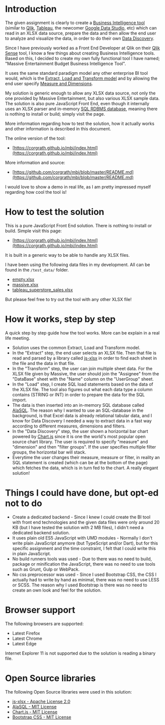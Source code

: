 ﻿# Introduction

The given assignment is clearly to create a [Business Intelligence tool](https://en.wikipedia.org/wiki/Business_intelligence_software)
(similar to [Qlik](http://www.qlik.com/us/), [Tableau](https://www.tableau.com/), the newcomer [Google Data Studio](https://datastudio.google.com/), etc) which can read in an XLSX data source, prepare the data
and then allow the end user to analyze and visualize the data, in order to do their own [Data Discovery](https://en.wikipedia.org/wiki/Data_discovery).

Since I have previously worked as a Front End Developer at Qlik on their [Qlik Sense](http://www.qlik.com/us/products/qlik-sense) tool, I know a few things about creating Business Intelligence tools. Based on this,
I decided to create my own fully functional tool I have named; "Massive Entertainment Budget Business Intelligence Tool".

It uses the same standard paradigm model any other enterprise BI tool would, which is the [Extract, Load and Transform model](https://en.wikipedia.org/wiki/Extract,_load,_transform)
and by allowing the end user specify [Measure and Dimensions](https://community.qlik.com/blogs/qlikviewdesignblog/2013/03/25/dimensions-and-measures).

My solution is generic enough to allow any XLSX data source, not only the one provided by Massive Entertainment, but also various XLSX sample data. 
The solution is also pure JavaScript Front End, even though it internally uses an XLSX parser and in-memory [SQL RDBMS database](https://en.wikipedia.org/wiki/Relational_database_management_system),
meaning there is nothing to install or build; simply visit the page.

More information regarding how to test the solution, how it actually works and other information is described in this document.

The online version of the tool:

- [https://corgrath.github.io/mbi/index.html](https://corgrath.github.io/mbi/index.html)

More information and source:

- [https://github.com/corgrath/mbi/blob/master/README.md](https://github.com/corgrath/mbi/blob/master/README.md)

I would love to show a demo in real life, as I am pretty impressed myself regarding how cool the tool is!



# How to test the solution

This is a pure JavaScript Front End solution. There is nothing to install or build. Simple visit this page:

- [https://corgrath.github.io/mbi/index.html](https://corgrath.github.io/mbi/index.html)


It is built in a generic way to be able to handle any XLSX files.

I have been using the following data files in my development. All can be found in the `/test_data/` folder.

- [empty.xlsx](https://github.com/corgrath/mbi/raw/master/test_data/empty.xlsx)
- [massive.xlsx](https://github.com/corgrath/mbi/raw/master/test_data/massive.xlsx)
- [tableau_superstore_sales.xlsx](https://github.com/corgrath/mbi/raw/master/test_data/tableau_superstore_sales.xlsx)

But please feel free to try out the tool with any other XLSX file!





# How it works, step by step

A quick step by step guide how the tool works. More can be explain in a real life meeting.

* Solution uses the common Extract, Load and Transform model.
* In the "Extract" step, the end user selects an XLSX file. Then that file is read and parsed by a library called
  [js-xlsx](https://github.com/SheetJS/js-xlsx) in order to find each sheet in the file and the data in that file.
* In the "Transform" step, the user can join multiple sheet data. For the XLSX file given by Massive, the user should
  join the "Assignee" from the "DataBase" sheet with the "Name" column on the "UserGroup" sheet.
* In the "Load" step, I create SQL load statements based on the data of the XLSX file. The tool also figures out
  what each data type a column contains (STRING or INT) in order to prepare the data for the SQL import.
* The data is then inserted into an in-memory SQL database called [AlaSQL](http://alasql.org/).
  The reason why I wanted to use an SQL-database in the background, is that Excel data is already relational tabular data,
  and I know for Data Discovery I needed a way to extract data in a fast way according to different measures, dimensions
  and filters.
* In the "Data Discovery" step, the user shown a horizontal bar chart powered by 
  [Chart.js](http://www.chartjs.org/) since it is one the world's most popular open source chart library.
  The user is required to specify "measure" and "dimension" and then "filter groups". If the user specifies multiple
  filter groups, the horizontal bar will stack.
* Everytime the user changes their measure, measure or filter, in reality an SQL statement is created (which can be
  at the bottom of the page) which fetches the data, which is in turn fed to the chart. A really elegant solution!






# Things I could have done, but opt-ed not to do

* Create a dedicated backend - Since I knew I could create the BI tool with front end technologies and the given data files
  were only around 20 KB (but I have tested the solution with 2 MB files), I didn't need a dedicated backend solution.
* It uses plain old ES5 JavaScript with UMD modules - Normally I don't write plain JavaScript anymore (but TypeScript and/or Dart),
  but for this specific assignment and the time constraint, I felt that I could write this in plain JavaScript.
* No build runners tools was used - Due to there was no need to build, package or minification the JavaScript, there was
  no need to use tools such as Grunt, Gulp or WebPack.
* No css preprocessor was used - Since I used Bootstrap CSS, the CSS I actually had to write by hand as minimal,
  there was no need to use LESS or SCSS. The reason why I used Bootstrap is there was no need to create an own look and
  feel for the solution.





# Browser support

The following browsers are supported:

* Latest Firefox
* Latest Chrome
* Latest Edge

Internet Explorer 11 is not supported due to the solution is reading a binary file.





# Open Source libraries

The following Open Source libraries were used in this solution:

- [js-xlsx - Apache License 2.0](https://github.com/SheetJS/js-xlsx/)
- [AlaSQL -  MIT License](https://github.com/agershun/alasql/)
- [Chart.js - MIT License](https://github.com/chartjs/Chart.js)
- [Bootstrap CSS - MIT License](https://github.com/twbs/bootstrap)
